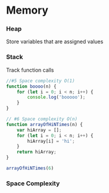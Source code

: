 # Memory

### Heap

Store variables that are assigned values

### Stack

Track function calls

```javascript
//#5 Space complexity O(1)
function boooo(n) {
    for (let i = 0; i < n; i++) {
        console.log('booooo');
    }
}

// #6 Space complexity O(n)
function arrayOfHiNTimes(n) {
    var hiArray = [];
    for (let i = 0; i < n; i++) {
        hiArray[i] = 'hi';
    }
    return hiArray;
}

arrayOfHiNTimes(6)
```

### Space Complexity

